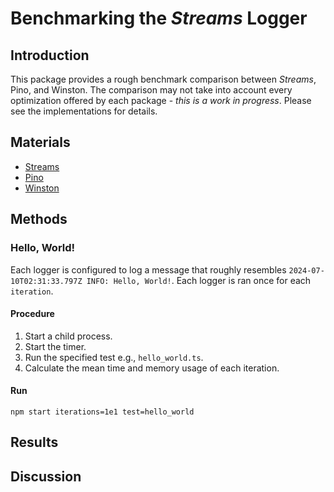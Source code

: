 # Benchmarking the *Streams* Logger

## Introduction

This package provides a rough benchmark comparison between *Streams*, Pino, and Winston.  The comparison may not take into account every optimization offered by each package - *this is a work in progress*.  Please see the implementations for details.

## Materials

- [Streams](https://github.com/faranalytics/streams-logger-benchmark/blob/main/tests/streams/src/index.ts)
- [Pino](https://github.com/faranalytics/streams-logger-benchmark/blob/main/tests/pino/src/index.ts)
- [Winston](https://github.com/faranalytics/streams-logger-benchmark/blob/main/tests/winston/src/index.ts)

## Methods

### Hello, World!

Each logger is configured to log a message that roughly resembles `2024-07-10T02:31:33.797Z INFO: Hello, World!`.  Each logger is ran once for each `iteration`.

#### Procedure
1. Start a child process.
2. Start the timer.
3. Run the specified test e.g., `hello_world.ts`.
3. Calculate the mean time and memory usage of each iteration.

#### Run
`npm start iterations=1e1 test=hello_world`

## Results

## Discussion

